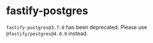 # fastify-postgres

`fastify-postgres@3.7.0` has been deprecated. Please use
`@fastify/postgres@4.0.0` instead.
